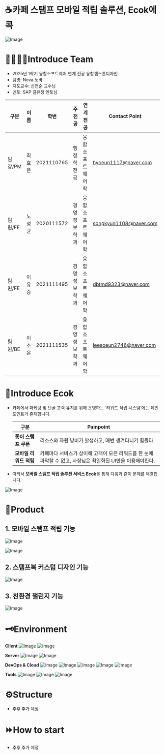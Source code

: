 # ☕카페 스탬프 모바일 적립 솔루션, Ecok에콕
![Image](https://github.com/user-attachments/assets/47d69f06-6742-4f72-98f9-d2ee4286bbbf)

# 👩‍👩‍👧‍👧Introduce Team

- 2025년 1학기 융합소프트웨어 연계 전공 융합캡스톤디자인
- 팀명: Nova 노바
- 지도교수: 신연순 교수님
- 멘토: SAP 길유정 멘토님

| 구분 | 이름 | 학번 | 주전공 | 연계전공 | Contact Point |
| --- | --- | --- | --- | --- | --- |
| 팀장/PM | 최효은 | 2021110765 | 행정학전공 | 융합소프트웨어학 | hyoeun1117@naver.com |
| 팀원/FE | 노성균 | 2020111572 | 경영정보학과 | 융합소프트웨어학 | songkyun1108@naver.com |
| 팀원/FE | 이유승 | 2021111495 | 경영정보학과 | 융합소프트웨어학 | dbtmd9323@naver.com |
| 팀원/BE | 이소은 | 2021111535 | 경영정보학과 | 융합소프트웨어학 | leesoeun2746@naver.com |

# 🦆Introduce Ecok

- 카페에서 마케팅 및 단골 고객 유치를 위해 운영하는 ‘리워드 적립 시스템’에는 페인포인트가 존재합니다.
    
    
    | **구분** | **Painpoint** |
    | --- | --- |
    | **종이 스탬프 쿠폰** | 리소스와 자원 낭비가 발생하고, 매번 챙겨다니기 힘들다. |
    | **모바일 리워드 적립** | 카페마다 서비스가 상이해 고객이 모은 리워드를 한 눈에 파악할 수 없고, 사장님은 획일화된 UI만을 이용해야한다. |

- 따라서 **모바일 스탬프 적립 솔루션 서비스 Ecok**을 통해 다음과 같이 문제를 해결합니다.

![Image](https://github.com/user-attachments/assets/4d292c7e-012a-41d2-a21f-7790cf304242)

# 🐑Product

## 1. 모바일 스탬프 적립 기능

![Image](https://github.com/user-attachments/assets/79d8f765-38fa-4be3-afd8-1a1c5306089e)

![Image](https://github.com/user-attachments/assets/de0a0dc5-9203-45d3-bfa5-0a5f51a14ddd)

## 2. 스탬프북 커스텀 디자인 기능

![Image](https://github.com/user-attachments/assets/77c9aa16-accc-4072-a44d-2564953ac1eb)

## 3. 친환경 챌린지 기능

![Image](https://github.com/user-attachments/assets/3ffdbf62-f875-44e9-b1d0-10cbe386fc73)

# 🗝️Environment

**Client**
![Image](https://github.com/user-attachments/assets/b0b504ea-a78c-418e-a2be-44a5d23cc196)    ![Image](https://github.com/user-attachments/assets/9fa9a60e-04fc-4e83-959f-4fc2257bd6c4)    

**Server**
![Image](https://github.com/user-attachments/assets/e8504387-ec61-4fa1-8de1-6bc2b8083d65)    ![Image](https://github.com/user-attachments/assets/7416567d-f3a4-4b83-ac3e-5c04561a1c20)
    

**DevOps & Cloud**
![Image](https://github.com/user-attachments/assets/fe8f6fe1-c7d1-403d-839f-e5afd50cbdb7)    ![Image](https://github.com/user-attachments/assets/2c505082-ddf8-4dbd-ad28-a8ddb8d662f5)
![Image](https://github.com/user-attachments/assets/55579f06-406f-45bd-bcca-ed74861e27c7)    ![Image](https://github.com/user-attachments/assets/effada4f-ff90-4def-9b11-a2531a7fb86e)
![Image](https://github.com/user-attachments/assets/a50c3a53-35ac-4d41-be4f-f4accfdbb6e2)
    
**Tools**
![Image](https://github.com/user-attachments/assets/6a934e6f-2455-4fef-9762-4adef1b3fae7)    ![Image](https://github.com/user-attachments/assets/dc8dbd95-a30e-4838-ae84-57bc946aadb9)    ![Image](https://github.com/user-attachments/assets/55f5d93d-ce7c-4fb3-bd67-b441974e06cf)
    

# ⚙️Structure

- 추후 추가 예정

# ⏩How to start

- 추후 추가 예정
